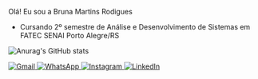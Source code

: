 Olá! Eu sou a Bruna Martins Rodigues

- Cursando 2º semestre de Análise e Desenvolvimento de Sistemas em FATEC SENAI Porto Alegre/RS

![Anurag's GitHub stats](https://github-readme-stats.vercel.app/api?username=brunarodrigu&show_icons=true&bg_color=00000000)

<div>
    <a href="mailto:brunamartins1512@gmail.com">
        <img src="https://img.shields.io/badge/Gmail-D14836?style=for-the-badge&logo=gmail&logoColor=white" alt="Gmail">
    </a>
    <a href="https://api.whatsapp.com/send?phone=51991154034">
        <img src="https://img.shields.io/badge/WhatsApp-25D366?style=for-the-badge&logo=whatsapp&logoColor=white" alt="WhatsApp">
    </a>
    <a href="https://www.instagram.com/brunam.rod/">
        <img src="https://img.shields.io/badge/Instagram-E4405F?style=for-the-badge&logo=instagram&logoColor=white" alt="Instagram">
    </a>
    <a href="https://www.linkedin.com/in/bruna-martins-rodrigues-a011a823a/">
        <img src="https://img.shields.io/badge/LinkedIn-0077B5?style=for-the-badge&logo=linkedin&logoColor=white" alt="LinkedIn">
    </a>
</div>
